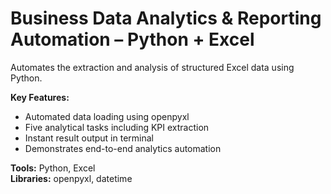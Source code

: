 # Business Data Analytics & Reporting Automation – Python + Excel

Automates the extraction and analysis of structured Excel data using Python.

**Key Features:**
- Automated data loading using openpyxl  
- Five analytical tasks including KPI extraction  
- Instant result output in terminal  
- Demonstrates end-to-end analytics automation

**Tools:** Python, Excel  
**Libraries:** openpyxl, datetime  
